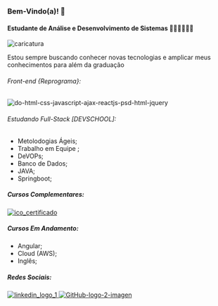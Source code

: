### Bem-Vindo(a)! 👋


#### Estudante de Análise e Desenvolvimento de Sistemas 👩🏽‍💻👩🏽‍🎓
![caricatura](https://user-images.githubusercontent.com/75143646/125164083-cb615700-e166-11eb-9301-38a44560c9a5.jpg)


Estou sempre buscando conhecer novas tecnologias e amplicar meus conhecimentos para além da graduação



###### Front-end {Reprograma}:


![do-html-css-javascript-ajax-reactjs-psd-html-jquery](https://user-images.githubusercontent.com/75143646/125165785-e59f3300-e16e-11eb-85bf-f1c564850f5c.jpg)



###### Estudando Full-Stack [DEVSCHOOL]:

* Metolodogias Ágeis;
* Trabalho em Equipe ;
* DeVOPs;
* Banco de Dados;
* JAVA;
* Springboot;


##### Cursos Complementares: 
[![ico_certificado](https://user-images.githubusercontent.com/75143646/125165147-16319d80-e16c-11eb-86f3-354d4cfa6255.jpg)
](https://drive.google.com/drive/folders/1OvU4b2aj0R3Cpfsl5gpv6NOcMLp2R8Le?usp=sharing)

##### Cursos Em Andamento: 
* Angular;
* Cloud (AWS);
* Inglês;


##### Redes Sociais: 
[![linkedin_logo_1](https://user-images.githubusercontent.com/75143646/125165107-e5e9ff00-e16b-11eb-9e2f-e4e11c5c9dc6.jpg)
](https://www.linkedin.com/in/carla-oliveira-ads/)[![GitHub-logo-2-imagen](https://user-images.githubusercontent.com/75143646/125165494-8f7dc000-e16d-11eb-9b3f-f6063bab330b.jpg)
](https://github.com/carlaoliveiraads)



<!--
**carlaoliveiraads/carlaoliveiraads** is a ✨ _special_ ✨ repository because its `README.md` (this file) appears on your GitHub profile.

Here are some ideas to get you started:

- 🔭 I’m currently working on ...
- 🌱 I’m currently learning ...
- 👯 I’m looking to collaborate on ...
- 🤔 I’m looking for help with ...
- 💬 Ask me about ...
- 📫 How to reach me: ...
- 😄 Pronouns: ...
- ⚡ Fun fact: ...
-->



